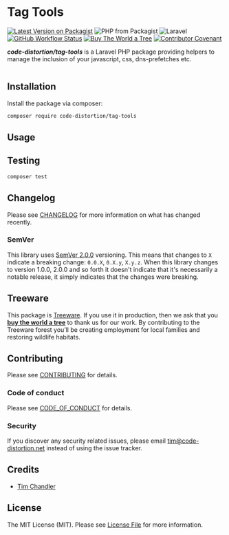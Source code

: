 # Tag Tools

[![Latest Version on Packagist](https://img.shields.io/packagist/v/code-distortion/tag-tools.svg?style=flat-square)](https://packagist.org/packages/code-distortion/tag-tools)
![PHP from Packagist](https://img.shields.io/packagist/php-v/code-distortion/tag-tools?style=flat-square)
![Laravel](https://img.shields.io/badge/laravel-5%2C%206%20%26%207-blue?style=flat-square)
[![GitHub Workflow Status](https://img.shields.io/github/workflow/status/code-distortion/tag-tools/run-tests?label=tests&style=flat-square)](https://github.com/code-distortion/tag-tools/actions)
[![Buy The World a Tree](https://img.shields.io/badge/treeware-%F0%9F%8C%B3-lightgreen?style=flat-square)](https://plant.treeware.earth/code-distortion/tag-tools)
[![Contributor Covenant](https://img.shields.io/badge/contributor%20covenant-v2.0%20adopted-ff69b4.svg?style=flat-square)](CODE_OF_CONDUCT.md)

***code-distortion/tag-tools*** is a Laravel PHP package providing helpers to manage the inclusion of your javascript, css, dns-prefetches etc.

``` php

``` 

## Installation

Install the package via composer:

``` bash
composer require code-distortion/tag-tools
```

## Usage



## Testing

``` bash
composer test
```



## Changelog

Please see [CHANGELOG](CHANGELOG.md) for more information on what has changed recently.



### SemVer

This library uses [SemVer 2.0.0](https://semver.org/) versioning. This means that changes to `X` indicate a breaking change: `0.0.X`, `0.X.y`, `X.y.z`. When this library changes to version 1.0.0, 2.0.0 and so forth it doesn't indicate that it's necessarily a notable release, it simply indicates that the changes were breaking.



## Treeware

This package is [Treeware](https://treeware.earth). If you use it in production, then we ask that you [**buy the world a tree**](https://plant.treeware.earth/code-distortion/tag-tools) to thank us for our work. By contributing to the Treeware forest you’ll be creating employment for local families and restoring wildlife habitats.



## Contributing

Please see [CONTRIBUTING](CONTRIBUTING.md) for details.



### Code of conduct

Please see [CODE_OF_CONDUCT](CODE_OF_CONDUCT.md) for details.



### Security

If you discover any security related issues, please email tim@code-distortion.net instead of using the issue tracker.



## Credits

- [Tim Chandler](https://github.com/code-distortion)



## License

The MIT License (MIT). Please see [License File](LICENSE.md) for more information.
